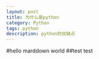 ```yaml
---
layout: post
title: 为什么是python
category: Python
tags: python
description: python的优缺点
---
```



#hello marddown world
##test test
